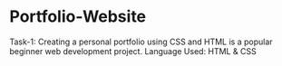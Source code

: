 # Portfolio-Website
Task-1: Creating a personal portfolio using CSS and HTML is a popular beginner web development project.   Language Used: HTML &amp; CSS
